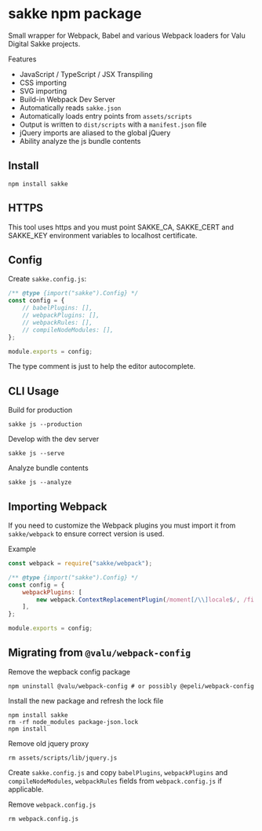 # sakke npm package

Small wrapper for Webpack, Babel and various Webpack loaders for Valu Digital
Sakke projects.

Features

-   JavaScript / TypeScript / JSX Transpiling
-   CSS importing
-   SVG importing
-   Build-in Webpack Dev Server
-   Automatically reads `sakke.json`
-   Automatically loads entry points from `assets/scripts`
-   Output is written to `dist/scripts` with a `manifest.json` file
-   jQuery imports are aliased to the global jQuery
-   Ability analyze the js bundle contents

## Install

```
npm install sakke
```

## HTTPS

This tool uses https and you must point SAKKE_CA, SAKKE_CERT and SAKKE_KEY
environment variables to localhost certificate.

## Config

Create `sakke.config.js`:

```js
/** @type {import("sakke").Config} */
const config = {
    // babelPlugins: [],
    // webpackPlugins: [],
    // webpackRules: [],
    // compileNodeModules: [],
};

module.exports = config;
```

The type comment is just to help the editor autocomplete.

## CLI Usage

Build for production

```
sakke js --production
```

Develop with the dev server

```
sakke js --serve
```

Analyze bundle contents

```
sakke js --analyze
```

## Importing Webpack

If you need to customize the Webpack plugins you must import it from
`sakke/webpack` to ensure correct version is used.

Example

```js
const webpack = require("sakke/webpack");

/** @type {import("sakke").Config} */
const config = {
    webpackPlugins: [
        new webpack.ContextReplacementPlugin(/moment[/\\]locale$/, /fi|en/),
    ],
};

module.exports = config;
```

## Migrating from `@valu/webpack-config`

Remove the wepback config package

```
npm uninstall @valu/webpack-config # or possibly @epeli/webpack-config
```

Install the new package and refresh the lock file

```
npm install sakke
rm -rf node_modules package-json.lock
npm install
```

Remove old jquery proxy

```
rm assets/scripts/lib/jquery.js
```

Create `sakke.config.js` and copy `babelPlugins`, `webpackPlugins` and
`compileNodeModules`, `webpackRules` fields from `webpack.config.js` if
applicable.

Remove `webpack.config.js`

```
rm webpack.config.js
```
